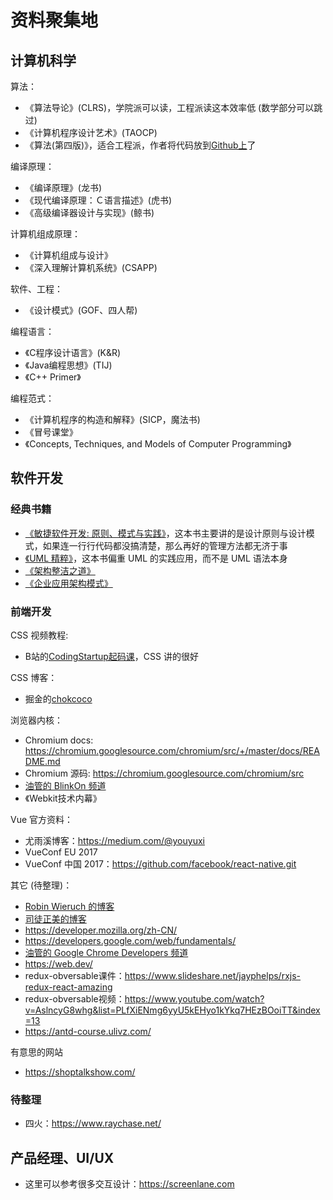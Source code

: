 # 资料聚集地

## 计算机科学
算法：
- 《算法导论》(CLRS)，学院派可以读，工程派读这本效率低 (数学部分可以跳过)
- 《计算机程序设计艺术》(TAOCP)
- 《算法(第四版)》，适合工程派，作者将代码放到[Github上](https://github.com/kevin-wayne/algs4)了

编译原理：
- 《编译原理》(龙书)
- 《现代编译原理：Ｃ语言描述》(虎书)
- 《高级编译器设计与实现》(鲸书)

计算机组成原理：
- 《计算机组成与设计》
- 《深入理解计算机系统》(CSAPP)

软件、工程：
- 《设计模式》(GOF、四人帮)

编程语言：
- 《C程序设计语言》(K&R)
- 《Java编程思想》(TIJ)
- 《C++ Primer》

编程范式：
- 《计算机程序的构造和解释》(SICP，魔法书)
- 《冒号课堂》
- 《Concepts, Techniques, and Models of Computer Programming》

## 软件开发

### 经典书籍
- [《敏捷软件开发: 原则、模式与实践》](https://book.douban.com/subject/1140457/)，这本书主要讲的是设计原则与设计模式，如果连一行行代码都没搞清楚，那么再好的管理方法都无济于事
- [《UML 精粹》](https://book.douban.com/subject/10798193/)，这本书偏重 UML 的实践应用，而不是 UML 语法本身
- [《架构整洁之道》](https://book.douban.com/subject/30333919/)
- [《企业应用架构模式》](https://book.douban.com/subject/4826290/)

### 前端开发
CSS 视频教程:
- B站的[CodingStartup起码课](https://space.bilibili.com/451368848/)，CSS 讲的很好

CSS 博客：
- 掘金的[chokcoco](https://juejin.cn/user/2330620350437678)

浏览器内核：
- Chromium docs: https://chromium.googlesource.com/chromium/src/+/master/docs/README.md
- Chromium 源码: https://chromium.googlesource.com/chromium/src
- [油管的 BlinkOn 频道](https://www.youtube.com/channel/UCIfQb9u7ALnOE4ZmexRecDg)
- 《Webkit技术内幕》

Vue 官方资料：
- 尤雨溪博客：https://medium.com/@youyuxi
- VueConf EU 2017
- VueConf 中国 2017：https://github.com/facebook/react-native.git

其它 (待整理)：
- [Robin Wieruch 的博客](https://www.robinwieruch.de/)
- [司徒正美的博客](https://www.cnblogs.com/rubylouvre/)
- https://developer.mozilla.org/zh-CN/
- https://developers.google.com/web/fundamentals/
- [油管的 Google Chrome Developers 频道](https://www.youtube.com/channel/UCnUYZLuoy1rq1aVMwx4aTzw)
- https://web.dev/
- redux-obversable课件：https://www.slideshare.net/jayphelps/rxjs-redux-react-amazing
- redux-obversable视频：https://www.youtube.com/watch?v=AslncyG8whg&list=PLfXiENmg6yyU5kEHyo1kYkq7HEzBOoiTT&index=13
- https://antd-course.ulivz.com/

有意思的网站
- https://shoptalkshow.com/

### 待整理
- 四火：https://www.raychase.net/

## 产品经理、UI/UX

- 这里可以参考很多交互设计：https://screenlane.com

